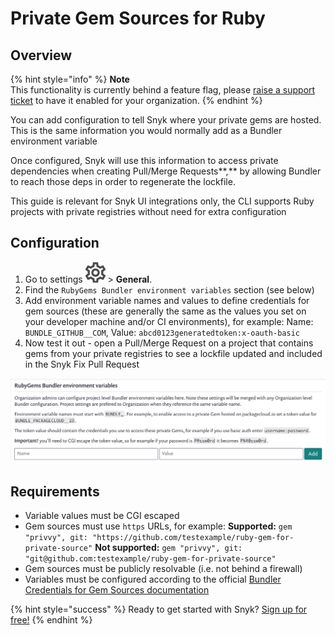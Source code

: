 # Private Gem Sources for Ruby

## **Overview**

{% hint style="info" %}
**Note**  
This functionality is currently behind a feature flag, please [raise a support ticket](https://support.snyk.io/hc/en-us/requests/new/) to have it enabled for your organization.
{% endhint %}

You can add configuration to tell Snyk where your private gems are hosted. This is the same information you would normally add as a Bundler environment variable

Once configured, Snyk will use this information to access private dependencies when creating Pull/Merge Requests**,** by allowing Bundler to reach those deps in order to regenerate the lockfile.

This guide is relevant for Snyk UI integrations only, the CLI supports Ruby projects with private registries without need for extra configuration

## Configuration

1. Go to settings ![](../../.gitbook/assets/cog_icon.png/) &gt; **General**. 
2. Find the `RubyGems Bundler environment variables` section \(see below\)
3. Add environment variable names and values to define credentials for gem sources \(these are generally the same as the values you set on your developer machine and/or CI environments\), for example:  Name: `BUNDLE_GITHUB__COM`, Value: `abcd0123generatedtoken:x-oauth-basic` 
4. Now test it out - open a Pull/Merge Request on a project that contains gems from your private registries to see a lockfile updated and included in the Snyk Fix Pull Request

![](../../.gitbook/assets/94445628-8fdd3980-019f-11eb-816e-2c61c5b99c5c.png)

## Requirements

* Variable values must be CGI escaped
* Gem sources must use `https` URLs, for example:  **Supported:** `gem "privvy", git: "https://github.com/testexample/ruby-gem-for-private-source"`  **Not supported:** `gem "privvy", git: "git@github.com:testexample/ruby-gem-for-private-source"`
* Gem sources must be publicly resolvable \(i.e. not behind a firewall\)
* Variables must be configured according to the official [Bundler Credentials for Gem Sources documentation](https://bundler.io/v1.16/bundle_config.html#CREDENTIALS-FOR-GEM-SOURCES)

{% hint style="success" %}
Ready to get started with Snyk? [Sign up for free!](https://snyk.io/login?cta=sign-up&loc=footer&page=support_docs_page)
{% endhint %}

